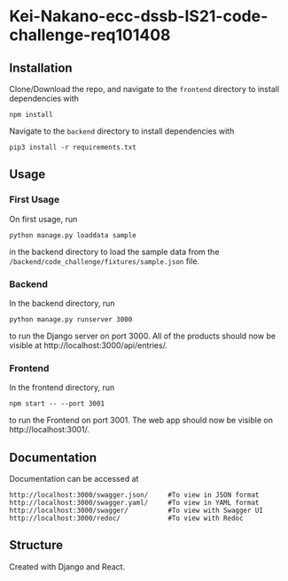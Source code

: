 # Kei-Nakano-ecc-dssb-IS21-code-challenge-req101408

## Installation
Clone/Download the repo, and navigate to the `frontend` directory to install dependencies with
```
npm install
```

Navigate to the `backend` directory to install dependencies with 
```
pip3 install -r requirements.txt
```
## Usage
### First Usage
On first usage, run
```
python manage.py loaddata sample
```
in the backend directory to load the sample data from the `/backend/code_challenge/fixtures/sample.json` file.
### Backend
In the backend directory, run
```
python manage.py runserver 3000
```
to run the Django server on port 3000. All of the products should now be visible at http://localhost:3000/api/entries/.

### Frontend
In the frontend directory,  run
```
npm start -- --port 3001
```
to run the Frontend on port 3001.  The web app should now be visible on http://localhost:3001/.

## Documentation
Documentation can be accessed at
```
http://localhost:3000/swagger.json/ 	#To view in JSON format
http://localhost:3000/swagger.yaml/		#To view in YAML format
http://localhost:3000/swagger/			#To view with Swagger UI
http://localhost:3000/redoc/			#To view with Redoc
```
## Structure

Created with Django and React.
